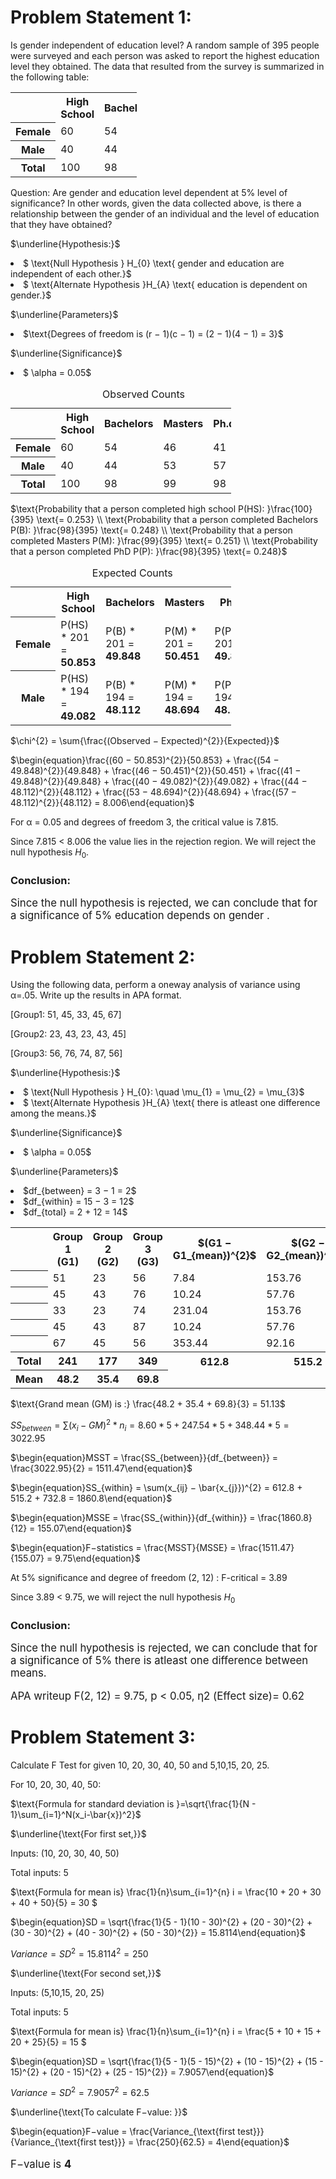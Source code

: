 
# Problem Statement 1:

Is gender independent of education level? A random sample of 395 people were
surveyed and each person was asked to report the highest education level they
obtained. The data that resulted from the survey is summarized in the following table:

<table style="width:40%">
  <tr>
    <th></th>
    <th>High School</th>
    <th>Bachelors</th>
    <th>Masters</th>
    <th>Ph.d.</th>
    <th>Total</th>
  </tr>
  <tr>
    <th>Female</th>
    <td>60</td>
    <td>54</td>
    <td>46</td>
    <td>41</td>
    <td>201</td>
  </tr>
  <tr>
    <th>Male</th>
    <td>40</td>
    <td>44</td>
    <td>53</td>
    <td>57</td>
    <td>194</td>
  </tr>
  <tr>
      <th>Total</th>
      <td>100</td>
      <td>98</td>
      <td>99</td>
      <td>98</td>
      <td>395</td>
  </tr>
 </table>
 

Question: Are gender and education level dependent at 5% level of significance? In
other words, given the data collected above, is there a relationship between the
gender of an individual and the level of education that they have obtained?

$\underline{Hypothesis:}$

<li>$ \text{Null Hypothesis } H_{0} \text{ gender and education are independent of each other.}$

<li>$ \text{Alternate Hypothesis }H_{A} \text{ education is dependent on gender.}$

$\underline{Parameters}$

<li>$\text{Degrees of freedom is (r − 1)(c − 1) = (2 − 1)(4 − 1) = 3}$

$\underline{Significance}$

<li>$ \alpha = 0.05$


<table style="width:70%">
<caption style="text-align:center">Observed Counts</caption>
  <tr>
    <th></th>
    <th>High School</th>
    <th>Bachelors</th>
    <th>Masters</th>
    <th>Ph.d.</th>
    <th>Total</th>
  </tr>
  <tr>
    <th>Female</th>
    <td>60</td>
    <td>54</td>
    <td>46</td>
    <td>41</td>
    <td>201</td>
  </tr>
  <tr>
    <th>Male</th>
    <td>40</td>
    <td>44</td>
    <td>53</td>
    <td>57</td>
    <td>194</td>
  </tr>
  <tr>
      <th>Total</th>
      <td>100</td>
      <td>98</td>
      <td>99</td>
      <td>98</td>
      <td>395</td>
  </tr>
 </table>

$\text{Probability that a person completed high school P(HS): }\frac{100}{395} \text{= 0.253}
\\
\text{Probability that a person completed Bachelors P(B): }\frac{98}{395} \text{= 0.248}
\\
\text{Probability that a person completed Masters P(M): }\frac{99}{395} \text{= 0.251}
\\
\text{Probability that a person completed PhD P(P): }\frac{98}{395} \text{= 0.248}$

<table style="width:70%">
<caption style="text-align:center">Expected Counts</caption>
  <tr>
    <th></th>
    <th>High School</th>
    <th>Bachelors</th>
    <th>Masters</th>
    <th>Ph.d.</th>
  </tr>
  <tr>
    <th>Female</th>
    <td>P(HS) * 201 = <b>50.853</b></td>
    <td>P(B) * 201 = <b>49.848</b></td>
    <td>P(M) * 201 = <b>50.451</b></td>
    <td>P(P) * 201 = <b>49.848</b></td>
  </tr>
  <tr>
    <th>Male</th>
    <td>P(HS) * 194 = <b>49.082</b></td>
    <td>P(B) * 194 = <b>48.112</b></td>
    <td>P(M) * 194 = <b>48.694</b></td>
    <td>P(P) * 194 = <b>48.112</b></td>
  </tr>
 </table>



$\chi^{2} = \sum{\frac{(Observed − Expected)^{2}}{Expected}}$

$\begin{equation}\frac{(60 − 50.853)^{2}}{50.853} + \frac{(54 − 49.848)^{2}}{49.848} + \frac{(46 − 50.451)^{2}}{50.451} + \frac{(41 − 49.848)^{2}}{49.848} + \frac{(40 − 49.082)^{2}}{49.082} + \frac{(44 − 48.112)^{2}}{48.112} + \frac{(53 − 48.694)^{2}}{48.694} + \frac{(57 − 48.112)^{2}}{48.112} = 8.006\end{equation}$


$\text{For α = 0.05 and degrees of freedom 3, the critical value is 7.815.}$

$\text{Since 7.815 < 8.006 the value lies in the rejection region. We will reject the null hypothesis }H_{0}.$

<h3>Conclusion:</h3> 
<p style='font-size:120%'>Since the null hypothesis is rejected, we can conclude that for a significance of 5% education depends on gender .</p>

# Problem Statement 2:

Using the following data, perform a oneway analysis of variance using α=.05. Write
up the results in APA format.

[Group1: 51, 45, 33, 45, 67]

[Group2: 23, 43, 23, 43, 45]

[Group3: 56, 76, 74, 87, 56]

$\underline{Hypothesis:}$

<li>$ \text{Null Hypothesis } H_{0}: \quad \mu_{1} = \mu_{2} = \mu_{3}$

<li>$ \text{Alternate Hypothesis }H_{A} \text{ there is atleast one difference among the means.}$

$\underline{Significance}$

<li>$ \alpha = 0.05$

$\underline{Parameters}$

<li>$df_{between} = 3 − 1 = 2$

<li>$df_{within} = 15 − 3 = 12$

<li>$df_{total} = 2 + 12 = 14$

<table style="width:100%">
    <tr>
        <th></th>
        <th>Group 1 (G1)</th>
        <th>Group 2 (G2)</th>
        <th>Group 3 (G3)</th>
        <th>$(G1 − G1_{mean})^{2}$</th>
        <th>$(G2 − G2_{mean})^{2}$</th>
        <th>$(G3 − G3_{mean})^{2}$</th>
    </tr>
    <tr>
        <th></th>
        <td>51</td>
        <td>23</td>
        <td>56</td>
        <td>7.84</td>
        <td>153.76</td>
        <td>190.44</td>
    </tr>
    <tr>
        <th></th>
        <td>45</td>
        <td>43</td>
        <td>76</td>
        <td>10.24</td>
        <td>57.76</td>
        <td>38.44</td>
    </tr>
    <tr>
        <th></th>
        <td>33</td>
        <td>23</td>
        <td>74</td>
        <td>231.04</td>
        <td>153.76</td>
        <td>17.64</td>
    </tr>
    <tr>
        <th></th>
        <td>45</td>
        <td>43</td>
        <td>87</td>
        <td>10.24</td>
        <td>57.76</td>
        <td>295.84</td>
    </tr>
    <tr>
        <th></th>
        <td>67</td>
        <td>45</td>
        <td>56</td>
        <td>353.44</td>
        <td>92.16</td>
        <td>190.44</td>
    </tr>
    <tr>
        <th>Total</th>
        <th>241</th>
        <th>177</th>
        <th>349</th>
        <th>612.8</th>
        <th>515.2</th>
        <th>732.8</th>
    </tr>
    <tr>
        <th>Mean</th>
        <th>48.2</th>
        <th>35.4</th>
        <th>69.8</th>
        <td></td>
        <td></td>
        <td></td>
    </tr>
</table>

$\text{Grand mean (GM) is :} \frac{48.2 + 35.4 + 69.8}{3} = 51.13$

$\begin{equation}SS_{between} = \sum(x_{i} − GM)^{2}*n_{i} = 8.60 * 5 + 247.54 * 5 + 348.44 * 5
 = 3022.95\end{equation}$

$\begin{equation}MSST = \frac{SS_{between}}{df_{between}} = \frac{3022.95}{2} = 1511.47\end{equation}$

$\begin{equation}SS_{within} = \sum(x_{ij} − \bar{x_{j}})^{2} = 612.8 +	515.2 + 732.8 = 1860.8\end{equation}$

$\begin{equation}MSSE = \frac{SS_{within}}{df_{within}} = \frac{1860.8}{12} = 155.07\end{equation}$

$\begin{equation}F−statistics = \frac{MSST}{MSSE} = \frac{1511.47}{155.07} = 9.75\end{equation}$

$\text{At 5% significance and degree of freedom (2, 12) : F-critical = 3.89 }$

$\text{Since 3.89 < 9.75, we will reject the null hypothesis }H_{0}$

<h3>Conclusion:</h3> 
<p style='font-size:120%'>Since the null hypothesis is rejected, we can conclude that for a significance of 5% there is atleast one difference between means.</p>

<p style='font-size:120%'>APA writeup F(2, 12) = 9.75, p < 0.05, η2 (Effect size)= 0.62</p>

# Problem Statement 3:

Calculate F Test for given 10, 20, 30, 40, 50 and 5,10,15, 20, 25.

For 10, 20, 30, 40, 50:

$\text{Formula for standard deviation is }=\sqrt{\frac{1}{N - 1}\sum_{i=1}^N(x_i-\bar{x})^2}$

$\underline{\text{For first set,}}$

$\text{Inputs: (10, 20, 30, 40, 50)}$ 

$\text{Total inputs: 5}$

$\text{Formula for mean is} \frac{1}{n}\sum_{i=1}^{n} i = \frac{10 + 20 + 30 + 40 + 50}{5} = 30 $

$\begin{equation}SD = \sqrt{\frac{1}{5 - 1}(10 - 30)^{2} + (20 - 30)^{2} + (30 - 30)^{2} + (40 - 30)^{2} + (50 - 30)^{2}} = 15.8114\end{equation}$

$Variance = SD^{2} = 15.8114^{2} = 250$ 

$\underline{\text{For second set,}}$

$\text{Inputs: (5,10,15, 20, 25)}$ 

$\text{Total inputs: 5}$

$\text{Formula for mean is} \frac{1}{n}\sum_{i=1}^{n} i = \frac{5 + 10 + 15 + 20 + 25}{5} = 15 $

$\begin{equation}SD = \sqrt{\frac{1}{5 - 1}(5 - 15)^{2} + (10 - 15)^{2} + (15 - 15)^{2} + (20 - 15)^{2} + (25 - 15)^{2}} = 7.9057\end{equation}$

$Variance = SD^{2} = 7.9057^{2} = 62.5$ 

$\underline{\text{To calculate F−value: }}$

$\begin{equation}F−value = \frac{Variance_{\text{first test}}}{Variance_{\text{first test}}} = \frac{250}{62.5} = 4\end{equation}$

<p style='font-size:120%'>F−value is <b>4</b></p>
